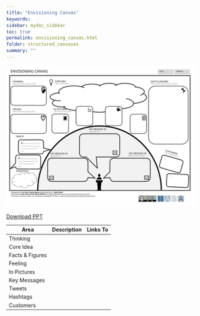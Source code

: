 ```yaml
---
title: "Envisioning Canvas"
keywords: 
sidebar: mydoc_sidebar
toc: true
permalink: envisioning_canvas.html
folder: structured_canvases
summary: ""
---
```


![image001](media/envisioning_canvas001.svg)

[Download PPT](media/ppt/envisioning_canvas.ppt)

| Area | Description | Links To |
| --- | --- | --- |
| Thinking |   |   |
| Core Idea |   |   |
| Facts & Figures |   |   |
| Feeling |   |   |
| In Pictures |   |   |
| Key Messages |   |   |
| Tweets |   |   |
| Hashtags |   |   |
| Customers |   |   |